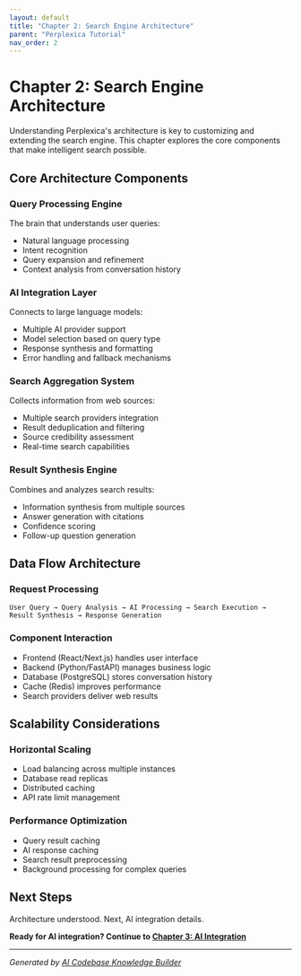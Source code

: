 ```yaml
---
layout: default
title: "Chapter 2: Search Engine Architecture"
parent: "Perplexica Tutorial"
nav_order: 2
---
```


# Chapter 2: Search Engine Architecture

Understanding Perplexica's architecture is key to customizing and extending the search engine. This chapter explores the core components that make intelligent search possible.

## Core Architecture Components

### Query Processing Engine

The brain that understands user queries:

- Natural language processing
- Intent recognition
- Query expansion and refinement
- Context analysis from conversation history

### AI Integration Layer

Connects to large language models:

- Multiple AI provider support
- Model selection based on query type
- Response synthesis and formatting
- Error handling and fallback mechanisms

### Search Aggregation System

Collects information from web sources:

- Multiple search providers integration
- Result deduplication and filtering
- Source credibility assessment
- Real-time search capabilities

### Result Synthesis Engine

Combines and analyzes search results:

- Information synthesis from multiple sources
- Answer generation with citations
- Confidence scoring
- Follow-up question generation

## Data Flow Architecture

### Request Processing

```
User Query → Query Analysis → AI Processing → Search Execution → Result Synthesis → Response Generation
```

### Component Interaction

- Frontend (React/Next.js) handles user interface
- Backend (Python/FastAPI) manages business logic
- Database (PostgreSQL) stores conversation history
- Cache (Redis) improves performance
- Search providers deliver web results

## Scalability Considerations

### Horizontal Scaling

- Load balancing across multiple instances
- Database read replicas
- Distributed caching
- API rate limit management

### Performance Optimization

- Query result caching
- AI response caching
- Search result preprocessing
- Background processing for complex queries

## Next Steps

Architecture understood. Next, AI integration details.

**Ready for AI integration? Continue to [Chapter 3: AI Integration](03-ai-integration.md)**

---

*Generated by [AI Codebase Knowledge Builder](https://github.com/The-Pocket/Tutorial-Codebase-Knowledge)*
